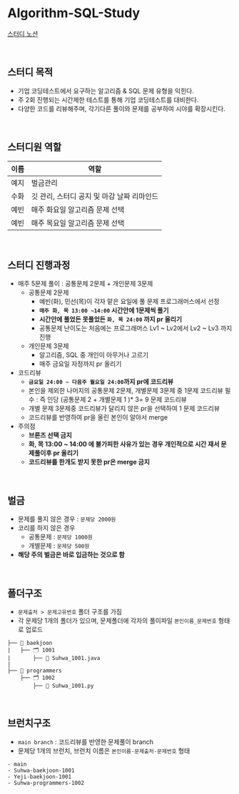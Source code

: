 # Algorithm-SQL-Study
[스터디 노션](https://www.notion.so/s-2383d0b5a3e54964a069539d3ffccd83?pvs=21)

<br>

## 스터디 목적

- 기업 코딩테스트에서 요구하는 알고리즘 & SQL 문제 유형을 익힌다.
- 주 2회 진행되는 시간제한 테스트를 통해 기업 코딩테스트를 대비한다.
- 다양한 코드를 리뷰해주며, 각기다른 풀이와 문제를 공부하여 시야를 확장시킨다.


<br>

## 스터디원 역할

|이름|역할|
|------|---|
|예지|벌금관리|
|수화|깃 관리, 스터디 공지 및 마감 날짜 리마인드|
|예빈|매주 화요일 알고리즘 문제 선택|
|예빈|매주 목요일 알고리즘 문제 선택|




<br>

## 스터디 진행과정

- 매주 5문제 풀이 : 공통문제 2문제 + 개인문제 3문제
    - 공통문제 2문제
        - 예빈(화), 민선(목)이 각자 맡은 요일에 풀 문제 프로그래머스에서 선정
        - **`매주 화, 목 13:00 ~14:00` 시간안에 1문제씩 풀기**
        - **시간안에 풀었든 못풀었든 `화, 목 24:00` 까지 pr 올리기**
        - 공통문제 난이도는 처음에는 프로그래머스 Lv1 ~ Lv2에서 Lv2 ~ Lv3 까지 진행
    - 개인문제 3문제
        - 알고리즘, SQL 중 개인이 아무거나 고르기
        - 매주 금요일 자정까지 pr 올리기
- 코드리뷰
    - **`금요일 24:00 ~ 다음주 월요일 24:00`까지 pr에 코드리뷰**
    - 본인을 제외한 나머지의 공통문제 2문제, 개별문제 3문제 중 1문제 코드리뷰 필수 : 즉 인당 (공통문제 2 + 개별문제 1 )* 3= 9 문제 코드리뷰
    - 개별 문제 3문제중 코드리뷰가 달리지 않은 pr을 선택하여 1 문제 코드리뷰
    - 코드리뷰를 반영하여 pr을 올린 본인이 알아서 merge
- 주의점
    - **브론즈 선택 금지**
    - **화, 목 13:00 ~ 14:00 에 불가피한 사유가 있는 경우 개인적으로 시간 재서 문제풀이후 pr 올리기**
    - **코드리뷰를 한개도 받지 못한 pr은 merge 금지**


<br>

## 벌금

- 문제를 풀지 않은 경우 : `문제당 2000원`
- 코리를 하지 않은 경우
    - 공통문제 : `문제당 1000원`
    - 개별문제 : `문제당 500원`
- **해당 주의 벌금은 바로 입금하는 것으로 함**


<br>

## 폴더구조

- `문제출처 > 문제고유번호` 폴더 구조를 가짐
- 각 문제당 1개의 폴더가 있으며, 문제폴더에 각자의 풀이파일 `본인이름_문제번호` 형태로 업로드

```
├── 📂 baekjoon
|	├── 🗂️ 1001
|		├── 📕 Suhwa_1001.java
|
├── 📂 programmers
	├── 🗂️ 1002
		├── 📕 Suhwa_1001.py
```

<br>

## 브런치구조

- `main branch` : 코드리뷰를 반영한 문제풀이 branch
- 문제당 1개의 브런치, 브런치 이름은 `본인이름-문제출처-문제번호` 형태

```
- main
- Suhwa-baekjoon-1001
- Yeji-baekjoon-1001
- Suhwa-programmers-1002

```
